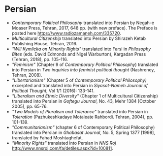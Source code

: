 # Persian

- _Contemporary Political Philosophy_ translated into Persian by Negah-e Moaser Press, Tehran, 2017, 648 pp. (with new preface). The Preface is posted here <https://www.radiozamaneh.com/335720>.
- _Multicultural Citizenship_ translated into Persian by Shirazeh Ketab Publishing House, Tehran, 2016.
- _"Will Kymlicka on Minority Rights"_ translated into Farsi in _Philosophy Bites_ (eds. David Edmonds and Nigel Warburton), Kargadan Press (Tehran, 2018), pp. 105-116.
- _"Feminism"_ (Chapter 9 of _Contemporary Political Philosophy_) translated into Persian in _Two inquiries into feminist political thought_ (Nashreney, Tehran, 2008).
- _"Libertarianism"_ (Chapter 5 of _Contemporary Political Philosophy)_ excerpted and translated into Persian in _Siyasat-Nameh Journal of Political Thought_, Vol 1/1 (2016): 133-141.
- _"Liberalism and Ethnic Diversity"_ (Chapter 1 of Multicultural Citizenship) translated into Persian in _Goftegu Journal_, No. 43, Mehr 1384 [October 2005], pp. 65-76.
- _"Two Models of Pluralism and Tolerance"_ translated into Persian in _Toleration_ (Pazhukeshkadaye Motaleate Rahbordi. Tehran, 2004), pp. 101-139.
- _"Communitarianism"_ (chapter 6 of Contemporary Political Philosophy) translated into Persian in _Ghabasat Journal_, No. 5, Spring 1377 [1998], translated by Fahad Moshtaghefat.
- _"Minority Rights"_ translated into Persian in _NNS Roj_ <http://www.nnsroj.com/fa/detiles.aspx?id=100811>.
